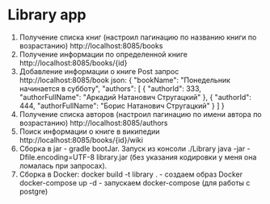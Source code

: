 # Library app

1. Получение списка книг (настроил пагинацию по названию книги по возрастанию)
   http://localhost:8085/books
2. Получение информации по определенной книге
   http://localhost:8085/books/{id}
3. Добавление информации о книге
Post запрос
   http://localhost:8085/book
json:
{
"bookName": "Понедельник начинается в субботу",
"authors": [
{
"authorId": 333,
"authorFullName": "Аркадий Натанович Стругацкий"
},
{
"authorId": 444,
"authorFullName": "Борис Натанович Стругацкий"
}
]
}
4. Получение списка авторов (настроил пагинацию по имени автора по возрастанию)
   http://localhost:8085/authors
5. Поиск информации о книге в википедии
   http://localhost:8085/books/{id}/wiki
6. Сборка в jar - gradle bootJar. Запуск из консоли ./Library java -jar -Dfile.encoding=UTF-8 library.jar (без указания кодировки у меня она ломалась при запросах).
7. Сборка в Docker:
   docker build -t library . - создаем образ Docker
   docker-compose up -d - запускаем docker-compose (для работы с postgre)


